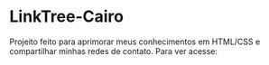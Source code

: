 # LinkTree-Cairo
 
Projeito feito para aprimorar meus conhecimentos em HTML/CSS e compartilhar minhas redes de contato.
Para ver acesse: 
